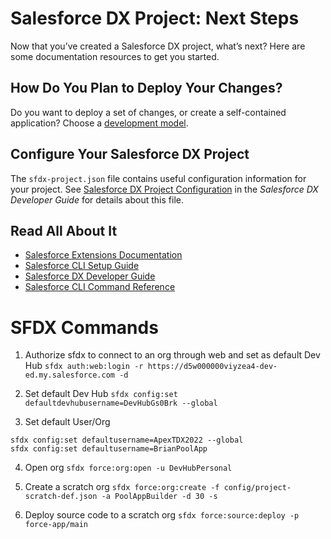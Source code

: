 
# Salesforce DX Project: Next Steps

Now that you’ve created a Salesforce DX project, what’s next? Here are some documentation resources to get you started.

## How Do You Plan to Deploy Your Changes?

Do you want to deploy a set of changes, or create a self-contained application? Choose a [development model](https://developer.salesforce.com/tools/vscode/en/user-guide/development-models).

## Configure Your Salesforce DX Project

The `sfdx-project.json` file contains useful configuration information for your project. See [Salesforce DX Project Configuration](https://developer.salesforce.com/docs/atlas.en-us.sfdx_dev.meta/sfdx_dev/sfdx_dev_ws_config.htm) in the _Salesforce DX Developer Guide_ for details about this file.

## Read All About It

- [Salesforce Extensions Documentation](https://developer.salesforce.com/tools/vscode/)
- [Salesforce CLI Setup Guide](https://developer.salesforce.com/docs/atlas.en-us.sfdx_setup.meta/sfdx_setup/sfdx_setup_intro.htm)
- [Salesforce DX Developer Guide](https://developer.salesforce.com/docs/atlas.en-us.sfdx_dev.meta/sfdx_dev/sfdx_dev_intro.htm)
- [Salesforce CLI Command Reference](https://developer.salesforce.com/docs/atlas.en-us.sfdx_cli_reference.meta/sfdx_cli_reference/cli_reference.htm)

# SFDX Commands

1. Authorize sfdx to connect to an org through web and set as default Dev Hub
   `sfdx auth:web:login -r https://d5w000000viyzea4-dev-ed.my.salesforce.com -d`

2. Set default Dev Hub
   `sfdx config:set defaultdevhubusername=DevHubGs0Brk --global`

3. Set default User/Org

```
sfdx config:set defaultusername=ApexTDX2022 --global
sfdx config:set defaultusername=BrianPoolApp
```

4. Open org
   `sfdx force:org:open -u DevHubPersonal`

5. Create a scratch org
   `sfdx force:org:create -f config/project-scratch-def.json -a PoolAppBuilder -d 30 -s`

6. Deploy source code to a scratch org
   `sfdx force:source:deploy -p force-app/main`

